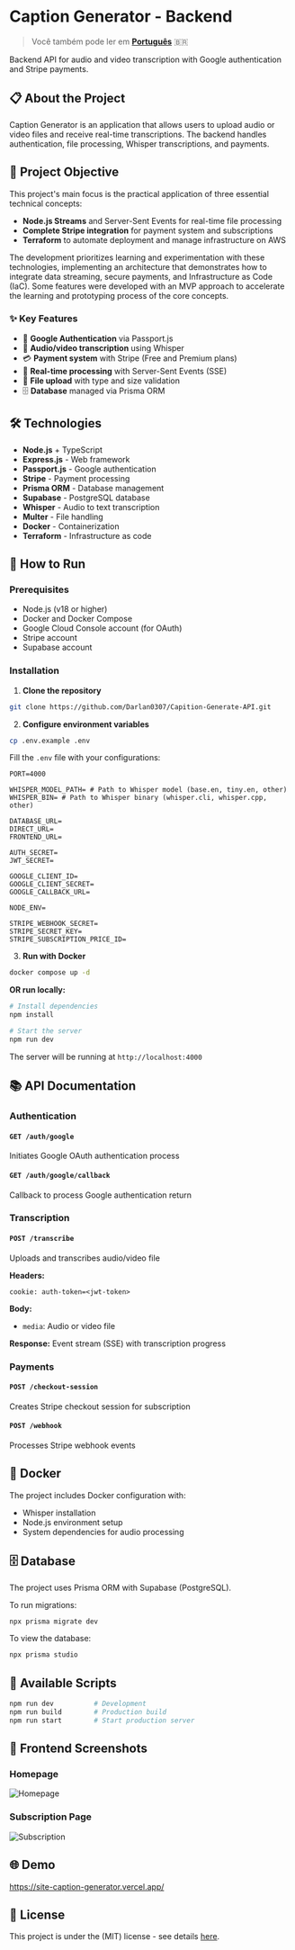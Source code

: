 # Caption Generator - Backend

> Você também pode ler em **[Português](./README-PT.md)** 🇧🇷

Backend API for audio and video transcription with Google authentication and Stripe payments.

## 📋 About the Project

Caption Generator is an application that allows users to upload audio or video files and receive real-time transcriptions. The backend handles authentication, file processing, Whisper transcriptions, and payments.

## 🎯 Project Objective

This project's main focus is the practical application of three essential technical concepts:

- **Node.js Streams** and Server-Sent Events for real-time file processing
- **Complete Stripe integration** for payment system and subscriptions
- **Terraform** to automate deployment and manage infrastructure on AWS

The development prioritizes learning and experimentation with these technologies, implementing an architecture that demonstrates how to integrate data streaming, secure payments, and Infrastructure as Code (IaC). Some features were developed with an MVP approach to accelerate the learning and prototyping process of the core concepts.

### ✨ Key Features

- 🔐 **Google Authentication** via Passport.js
- 🎵 **Audio/video transcription** using Whisper
- 💳 **Payment system** with Stripe (Free and Premium plans)
- 🔄 **Real-time processing** with Server-Sent Events (SSE)
- 📁 **File upload** with type and size validation
- 🗄️ **Database** managed via Prisma ORM

## 🛠️ Technologies

- **Node.js** + TypeScript
- **Express.js** - Web framework
- **Passport.js** - Google authentication
- **Stripe** - Payment processing
- **Prisma ORM** - Database management
- **Supabase** - PostgreSQL database
- **Whisper** - Audio to text transcription
- **Multer** - File handling
- **Docker** - Containerization
- **Terraform** - Infrastructure as code

## 🚀 How to Run

### Prerequisites

- Node.js (v18 or higher)
- Docker and Docker Compose
- Google Cloud Console account (for OAuth)
- Stripe account
- Supabase account

### Installation

1. **Clone the repository**

```bash
git clone https://github.com/Darlan0307/Capition-Generate-API.git
```

2. **Configure environment variables**

```bash
cp .env.example .env
```

Fill the `.env` file with your configurations:

```env
PORT=4000

WHISPER_MODEL_PATH= # Path to Whisper model (base.en, tiny.en, other)
WHISPER_BIN= # Path to Whisper binary (whisper.cli, whisper.cpp, other)

DATABASE_URL=
DIRECT_URL=
FRONTEND_URL=

AUTH_SECRET=
JWT_SECRET=

GOOGLE_CLIENT_ID=
GOOGLE_CLIENT_SECRET=
GOOGLE_CALLBACK_URL=

NODE_ENV=

STRIPE_WEBHOOK_SECRET=
STRIPE_SECRET_KEY=
STRIPE_SUBSCRIPTION_PRICE_ID=
```

3. **Run with Docker**

```bash
docker compose up -d
```

**OR run locally:**

```bash
# Install dependencies
npm install

# Start the server
npm run dev
```

The server will be running at `http://localhost:4000`

## 📚 API Documentation

### Authentication

#### `GET /auth/google`

Initiates Google OAuth authentication process

#### `GET /auth/google/callback`

Callback to process Google authentication return

### Transcription

#### `POST /transcribe`

Uploads and transcribes audio/video file

**Headers:**

```
cookie: auth-token=<jwt-token>
```

**Body:**

- `media`: Audio or video file

**Response:** Event stream (SSE) with transcription progress

### Payments

#### `POST /checkout-session`

Creates Stripe checkout session for subscription

#### `POST /webhook`

Processes Stripe webhook events

## 🐳 Docker

The project includes Docker configuration with:

- Whisper installation
- Node.js environment setup
- System dependencies for audio processing

## 🗄️ Database

The project uses Prisma ORM with Supabase (PostgreSQL).

To run migrations:

```bash
npx prisma migrate dev
```

To view the database:

```bash
npx prisma studio
```

## 🔧 Available Scripts

```bash
npm run dev          # Development
npm run build        # Production build
npm run start        # Start production server
```

## 📸 Frontend Screenshots

### Homepage

![Homepage](./print-home.png)

### Subscription Page

![Subscription](./print-subscription.png)

## 🌐 Demo

https://site-caption-generator.vercel.app/

## 📄 License

This project is under the (MIT) license - see details [here](https://choosealicense.com/licenses/mit/).
